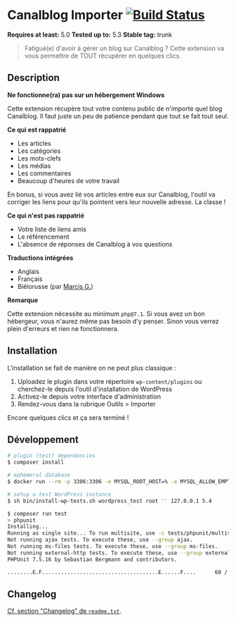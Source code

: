 # Canalblog Importer [![Build Status](https://travis-ci.org/oncletom/wp-canalblog-importer.svg?branch=master)](https://travis-ci.org/oncletom/wp-canalblog-importer)

**Requires at least:** 5.0
**Tested up to:** 5.3
**Stable tag:** trunk

> Fatigué(e) d'avoir à gérer un blog sur Canalblog ?
Cette extension va vous permettre de TOUT récupérer en quelques clics.


## Description ##

**Ne fonctionne(ra) pas sur un hébergement Windows**

Cette extension récupère tout votre contenu public de n'importe quel blog Canalblog. Il faut juste un peu de patience pendant que tout se fait tout seul.

**Ce qui est rappatrié**

 * Les articles
 * Les catégories
 * Les mots-clefs
 * Les médias
 * Les commentaires
 * Beaucoup d'heures de votre travail

En bonus, si vous avez lié vos articles entre eux sur Canalblog, l'outil
va corriger les liens pour qu'ils pointent vers leur nouvelle adresse.
La classe !

**Ce qui n'est pas rappatrié**

 * Votre liste de liens amis
 * Le référencement
 * L'absence de réponses de Canalblog à vos questions


**Traductions intégrées**

* Anglais
* Français
* Biélorusse (par [Marcis G.](http://pc.de/))

**Remarque**

Cette extension nécessite au minimum `php@7.1`. Si vous avez un bon hébergeur,
vous n'aurez même pas besoin d'y penser.
Sinon vous verrez plein d'erreurs et rien ne fonctionnera.

## Installation ##

L'installation se fait de manière on ne peut plus classique :

1. Uploadez le plugin dans votre répertoire `wp-content/plugins` ou cherchez-le depuis l'outil d'installation de WordPress
1. Activez-le depuis votre interface d'administration
1. Rendez-vous dans la rubrique Outils > Importer

Encore quelques clics et ça sera terminé !

## Développement

```bash
# plugin (test) dependencies
$ composer install

# ephemeral database
$ docker run --rm -p 3306:3306 -e MYSQL_ROOT_HOST=% -e MYSQL_ALLOW_EMPTY_PASSWORD=1 -e MYSQL_ROOT_PASSWORD='' mariadb:latest

# setup a test WordPress instance
$ sh bin/install-wp-tests.sh wordpress_test root '' 127.0.0.1 5.4
```

```bash
$ composer run test
> phpunit
Installing...
Running as single site... To run multisite, use -c tests/phpunit/multisite.xml
Not running ajax tests. To execute these, use --group ajax.
Not running ms-files tests. To execute these, use --group ms-files.
Not running external-http tests. To execute these, use --group external-http.
PHPUnit 7.5.16 by Sebastian Bergmann and contributors.

........E.F.....................................E......F....      60 / 60 (100%)
```

## Changelog ##

[Cf. section "Changelog" de `readme.txt`](readme.txt).
